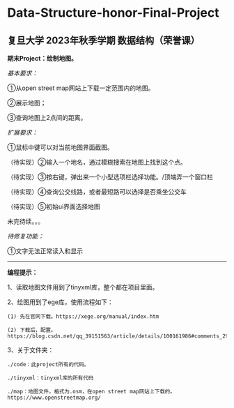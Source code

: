 # Data-Structure-honor-Final-Project
## 复旦大学 2023年秋季学期 数据结构（荣誉课）
**期末Project：绘制地图。**

_基本要求：_

①从open street map网站上下载一定范围内的地图。

②展示地图；

③查询地图上2点间的距离。


_扩展要求：_

①鼠标中键可以对当前地图界面截图。

（待实现）②输入一个地名，通过模糊搜索在地图上找到这个点。

（待实现）③按右键，弹出来一个小型选项栏选择功能。/顶端弄一个窗口栏

（待实现）④查询公交线路，或者最短路可以选择是否乘坐公交车

（待实现）⑤初始ui界面选择地图

未完待续。。。

_待修复功能：_

①文字无法正常读入和显示

------

**编程提示：**

1、读取地图文件用到了tinyxml库，整个都在项目里面。

2、绘图用到了ege库，使用流程如下：

    (1) 先在官网下载。https://xege.org/manual/index.htm

    (2) 下载后，配置。https://blog.csdn.net/qq_39151563/article/details/100161986#comments_29864761

3、关于文件夹：

    ./code：此project所有的代码。
    
    ./tinyxml：tinyxml库的所有代码
    
    ./map：地图文件，格式为.osm，在open street map网站上下载的。https://www.openstreetmap.org/
